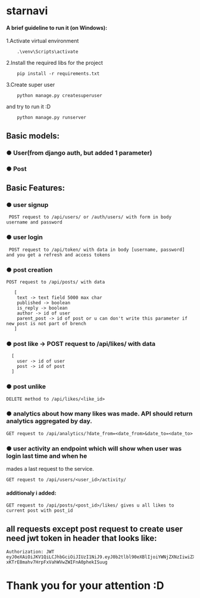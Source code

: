 # starnavi

#### A brief guideline to run it (on Windows):

 1.Activate virtual environment
```
    .\venv\Scripts\activate
```

 2.Install the required libs for the project
```
    pip install -r requirements.txt
```
 3.Create super user

```
    python manage.py createsuperuser
```
and try to run it :D

```
    python manage.py runserver
```

## Basic models:

### ● User(from django auth, but added 1 parameter) 
### ● Post 

## Basic Features:

### ● user signup
```
 POST request to /api/users/ or /auth/users/ with form in body username and password
```
### ● user login
```
 POST request to /api/token/ with data in body [username, password] and you get a refresh and access tokens
```
### ● post creation
```
POST request to /api/posts/ with data 

   [
    text -> text field 5000 max char
    published -> boolean
    is_reply -> boolean
    author -> id of user
    parent_post -> id of post or u can don't write this parameter if new post is not part of brench
   ]
```
 
### ● post like -> POST request to /api/likes/ with data 
```
  [
    user -> id of user
    post -> id of post 
  ]
```
 
### ● post unlike
```
DELETE method to /api/likes/<like_id>
```

### ● analytics about how many likes was made. API should return analytics aggregated by day.
```
GET request to /api/analytics/?date_from=<date_from>&date_to=<date_to>
```

### ● user activity an endpoint which will show when user was login last time and when he
mades a last request to the service.

```
GET request to /api/users/<user_id>/activity/
```

#### additionaly i added:

```
GET request to /api/posts/<post_id>/likes/ gives u all likes to current post with post_id
```

## all requests except post request to create user need jwt token in header that looks like:

```
Authorization: JWT eyJ0eXAiOiJKV1QiLCJhbGciOiJIUzI1NiJ9.eyJ0b2tlbl90eXBlIjoiYWNjZXNzIiwiZXhwIjoxNjU1OTEyOTkzLCJqdGkiOiJiZGQ5ZWQ4ZTE0ZTE0YTllYmExMTAzMTMwYjljNjFkZiIsInVzZXJfaWQiOjF9.ChuD-xKTrE8mahv7HrpFxVahWVwZWIFnA0phekISuug
```

# Thank you for your attention :D
